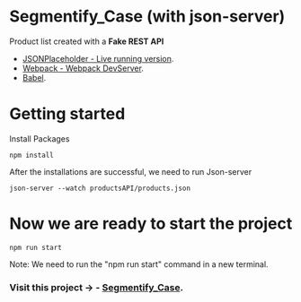 # Segmentify_Case (with json-server)

Product list created with a **Fake REST API**

- [JSONPlaceholder - Live running version](https://jsonplaceholder.typicode.com/).
- [Webpack - Webpack DevServer](https://webpack.js.org/configuration/dev-server/).
- [Babel](https://babeljs.io/).

# Getting started

Install Packages

```
npm install
```

After the installations are successful, we need to run Json-server

```
json-server --watch productsAPI/products.json 
```

# Now we are ready to start the project
```
npm run start
```

Note: We need to run the "npm run start" command in a new terminal.

### Visit this project -> - [Segmentify_Case](https://ugurkarakurt.github.io/Segmentify_Case/).

